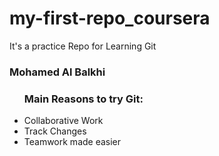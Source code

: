 # my-first-repo_coursera
It's a practice Repo for Learning Git
<h3>Mohamed Al Balkhi</h3>
<ul>
<h3> Main Reasons to try Git:</h3>
<li>Collaborative Work</li>
<li>Track Changes</li>
<li>Teamwork made easier</li>
</ul>
